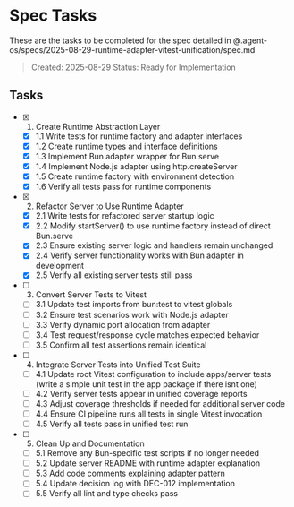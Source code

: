 # Spec Tasks

These are the tasks to be completed for the spec detailed in
@.agent-os/specs/2025-08-29-runtime-adapter-vitest-unification/spec.md

> Created: 2025-08-29 Status: Ready for Implementation

## Tasks

- [x] 1. Create Runtime Abstraction Layer
  - [x] 1.1 Write tests for runtime factory and adapter interfaces
  - [x] 1.2 Create runtime types and interface definitions
  - [x] 1.3 Implement Bun adapter wrapper for Bun.serve
  - [x] 1.4 Implement Node.js adapter using http.createServer
  - [x] 1.5 Create runtime factory with environment detection
  - [x] 1.6 Verify all tests pass for runtime components

- [x] 2. Refactor Server to Use Runtime Adapter
  - [x] 2.1 Write tests for refactored server startup logic
  - [x] 2.2 Modify startServer() to use runtime factory instead of direct
        Bun.serve
  - [x] 2.3 Ensure existing server logic and handlers remain unchanged
  - [x] 2.4 Verify server functionality works with Bun adapter in development
  - [x] 2.5 Verify all existing server tests still pass

- [ ] 3. Convert Server Tests to Vitest
  - [ ] 3.1 Update test imports from bun:test to vitest globals
  - [ ] 3.2 Ensure test scenarios work with Node.js adapter
  - [ ] 3.3 Verify dynamic port allocation from adapter
  - [ ] 3.4 Test request/response cycle matches expected behavior
  - [ ] 3.5 Confirm all test assertions remain identical

- [ ] 4. Integrate Server Tests into Unified Test Suite
  - [ ] 4.1 Update root Vitest configuration to include apps/server tests (write
        a simple unit test in the app package if there isnt one)
  - [ ] 4.2 Verify server tests appear in unified coverage reports
  - [ ] 4.3 Adjust coverage thresholds if needed for additional server code
  - [ ] 4.4 Ensure CI pipeline runs all tests in single Vitest invocation
  - [ ] 4.5 Verify all tests pass in unified test run

- [ ] 5. Clean Up and Documentation
  - [ ] 5.1 Remove any Bun-specific test scripts if no longer needed
  - [ ] 5.2 Update server README with runtime adapter explanation
  - [ ] 5.3 Add code comments explaining adapter pattern
  - [ ] 5.4 Update decision log with DEC-012 implementation
  - [ ] 5.5 Verify all lint and type checks pass
